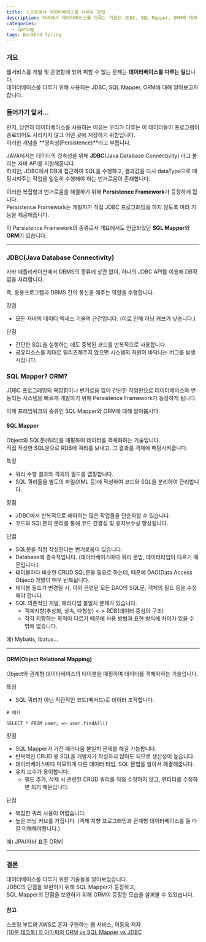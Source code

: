 ```yaml
---
title: 스프링에서 데이터베이스를 다루는 방법
description: 자바에서 데이터베이스를 다루는 기술인 JDBC, SQL Mapper, ORM에 대해 알아봅니다.
categories:
  - Spring
tags: BackEnd Spring
---
```


### 개요

웹서비스를 개발 및 운영함에 있어 피할 수 없는 문제는 **데이터베이스를 다루는 일**입니다.<br>
데이터베이스를 다루기 위해 사용되는 JDBC, SQL Mapper, ORM에 대해 알아보고자 합니다.

### 들어가기 앞서...

먼저, 당연히 데이터베이스를 사용하는 이유는 우리가 다루는 이 데이터들이 프로그램이 종료되어도 사라지지 않고 어떤 곳에 저장하기 위함입니다.<br>
이러한 개념을 **영속성(Persistence)**라고 부릅니다. <br>

JAVA에서는 데이터의 영속성을 위해 **JDBC**(Java Database Connectivity) 라고 불리는 자바 API를 지원해줍니다. <br>
하지만, JDBC에서 DB에 접근하여 SQL을 수행하고, 결과값을 다시 dataType으로 매핑시켜주는 작업을 일일히 수행해야 하는 번거로움이 존재합니다. <br>

이러한 복잡함과 번거로움을 해결하기 위해 **Persistence Framework**가 등장하게 됩니다. <br>
Persistence Framework는 개발자가 직접 JDBC 프로그래밍을 하지 않도록 여러 기능을 제공해줍니다.<br>

이 Persistence Framework의 종류로서 개요에서도 언급되었던 **SQL Mapper**와 **ORM**이 있습니다.

---

### JDBC(Java Database Connectivity)

자바 애플리케이션에서 DBMS의 종류에 상관 없이, 하나의 JDBC API를 이용해 DB작업을 처리합니다.<br>

즉, 응용프로그램과 DBMS 간의 통신을 해주는 역할을 수행합니다.<br>

장점

- 모든 자바의 데이터 엑세스 기술의 근간입니다. (이로 인해 러닝 커브가 낮습니다.)

단점

- 간단한 SQL을 실행하는 데도 중복된 코드를 반복적으로 사용합니다.
- 공유리소스를 제대로 릴리즈해주지 않으면 시스템의 자원이 바닥나는 버그를 발생시킵니다.

### SQL Mapper? ORM?

JDBC 프로그래밍의 복잡함이나 번거로움 없이 간단한 작업만으로 데이터베이스와 연동되는 시스템을 빠르게 개발하기 위해 Persistence Framework가 등장하게 됩니다.

이제 프레임워크의 종류인 SQL Mapper와 ORM에 대해 알아봅시다.

#### SQL Mapper

Object와 SQL문(쿼리)를 매핑하여 데이터를 객체화하는 기술입니다. <br>
직접 작성한 SQL문으로 RDB에 쿼리를 보내고, 그 결과를 객체에 매핑시켜줍니다.

특징

- 쿼리 수행 결과와 객체의 필드를 맵핑합니다.
- SQL 쿼리들을 별도의 파일(XML 등)에 작성하여 코드와 SQL을 분리하여 관리합니다.

장점

- JDBC에서 반복적으로 해야하는 많은 작업들을 단순화할 수 있습니다.
- 코드와 SQL문의 분리를 통해 코드 간결성 및 유지보수성 향상됩니다.

단점

- SQL문을 직접 작성한다는 번거로움이 있습니다.
- Database에 종속적입니다. (데이터베이스마다 쿼리 문법, 데이터타입이 다르기 때문입니다.)
- 테이블마다 비슷한 CRUD SQL문을 필요로 하는데, 때문에 DAO(Data Access Object) 개발이 매우 반복됩니다.
- 테이블 필드가 변경될 시, 이와 관련된 모든 DAO의 SQL문, 객체의 필드 등을 수정해야 합니다.
- SQL 의존적인 개발, 패러다임 불일치 문제가 있습니다.
  - 객체지향(추상화, 상속, 다형성) <-> RDB(데이터 중심의 구조)
  - 각각 지향하는 목적이 다르기 때문에 사용 방법과 표현 방식에 차이가 있을 수 밖에 없습니다.

예) Mybatis, ibatus...

---

#### ORM(Object Relational Mapping)

Object와 관계형 데이터베이스의 테이블을 매핑하여 데이터를 객체화하는 기술입니다.

특징

- SQL 쿼리가 아닌 직관적인 코드(메서드)로 데이터 조작합니다.

```
# 예시

SELECT * FROM user; => user.findAll()
```

장점

- SQL Mapper가 가진 패러다움 불일치 문제를 해결 가능합니다.
- 반복적인 CRUD 용 SQL을 개발자가 작성하지 않아도 되므로 생산성이 높습니다.
- 데이터베이스마다 미묘하게 다른 데이터 타입, SQL 문법을 알아서 해결해줍니다.
- 유지 보수가 용이합니다.
  - 필드 추가, 삭제 시 관련된 CRUD 쿼리를 직접 수정하지 않고, 엔티티를 수정하면 되기 때문입니다.

단점

- 복잡한 쿼리 사용이 어렵습니다.
- 높은 러닝 커브를 가집니다. (객체 지향 프로그래밍과 관계형 데이터베이스를 둘 다 잘 이해해야합니다.)

예) JPA(자바 표준 ORM)

---

### 결론

데이터베이스를 다루기 위한 기술들을 알아보았습니다.<br>
JDBC의 단점을 보완하기 위해 SQL Mapper가 등장하고, <br>
SQL Mapper의 단점을 보완하기 위해 ORM이 등장한 모습을 살펴볼 수 있었습니다.

#### 참고

스프링 부트와 AWS로 혼자 구현하는 웹 서비스, 이동욱 저자 <br>
[[10분 테코톡] ⏰ 아마찌의 ORM vs SQL Mapper vs JDBC](https://www.youtube.com/watch?v=VTqqZSuSdOk)
